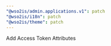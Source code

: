 ```yaml
---
"@wso2is/admin.applications.v1": patch
"@wso2is/i18n": patch
"@wso2is/theme": patch
---
```


Add Access Token Attributes
